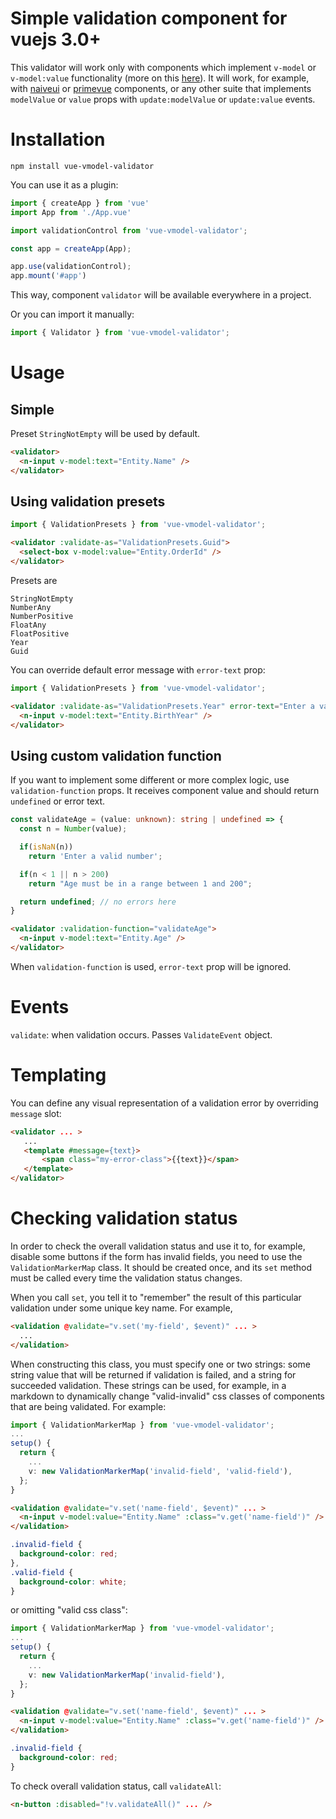 # Simple validation component for vuejs 3.0+

This validator will work only with components which implement `v-model` or `v-model:value` functionality (more on this [here](https://v3-migration.vuejs.org/breaking-changes/v-model.html)). It will work, for example, with [naiveui](https://naiveui.com) or [primevue](https://primefaces.org/primevue) components, or any other suite that implements `modelValue` or `value` props with `update:modelValue` or `update:value` events.

# Installation

`npm install vue-vmodel-validator`

You can use it as a plugin:
``` ts
import { createApp } from 'vue'
import App from './App.vue'

import validationControl from 'vue-vmodel-validator';

const app = createApp(App);

app.use(validationControl);
app.mount('#app')
```
This way, component `validator` will be available everywhere in a project.

Or you can import it manually:

``` ts
import { Validator } from 'vue-vmodel-validator';
```

# Usage

## Simple
Preset `StringNotEmpty` will be used by default.
``` html
<validator>
  <n-input v-model:text="Entity.Name" />
</validator>
```

## Using validation presets
``` ts
import { ValidationPresets } from 'vue-vmodel-validator';
```
``` html
<validator :validate-as="ValidationPresets.Guid">
  <select-box v-model:value="Entity.OrderId" />
</validator>
```

Presets are
```
StringNotEmpty
NumberAny
NumberPositive
FloatAny
FloatPositive
Year
Guid
```

You can override default error message with `error-text` prop:
``` ts
import { ValidationPresets } from 'vue-vmodel-validator';
```
``` html
<validator :validate-as="ValidationPresets.Year" error-text="Enter a valid birth year">
  <n-input v-model:text="Entity.BirthYear" />
</validator>
```

## Using custom validation function
If you want to implement some different or more complex logic, use `validation-function` props. It receives component value and should return `undefined` or error text.
``` ts
const validateAge = (value: unknown): string | undefined => {
  const n = Number(value);

  if(isNaN(n))
    return 'Enter a valid number';

  if(n < 1 || n > 200)
    return "Age must be in a range between 1 and 200";

  return undefined; // no errors here
}
```
``` html
<validator :validation-function="validateAge">
  <n-input v-model:text="Entity.Age" />
</validator>
```
When `validation-function` is used, `error-text` prop will be ignored.

# Events

`validate`: when validation occurs. Passes `ValidateEvent` object.

# Templating

You can define any visual representation of a validation error by overriding `message` slot:
``` html
<validator ... >
   ...
   <template #message={text}>
       <span class="my-error-class">{{text}}</span>
   </template>
</validator>
```

# Checking validation status

In order to check the overall validation status and use it to, for example, disable some buttons if the form has invalid fields, you need to use the `ValidationMarkerMap` class.
It should be created once, and its `set` method must be called every time the validation status changes.

When you call `set`, you tell it to "remember" the result of this particular validation under some unique key name. For example,

``` html
<validation @validate="v.set('my-field', $event)" ... >
  ...
</validation>
```

When constructing this class, you must specify one or two strings: some string value that will be returned if validation is failed, and a string for succeeded validation. These strings can be used, for example, in a markdown to dynamically change "valid-invalid" css classes of components that are being validated. For example:

``` ts
import { ValidationMarkerMap } from 'vue-vmodel-validator';
...
setup() {
  return {
    ...
    v: new ValidationMarkerMap('invalid-field', 'valid-field'),
  };
}
``` 
``` html
<validation @validate="v.set('name-field', $event)" ... >
  <n-input v-model:value="Entity.Name" :class="v.get('name-field')" />
</validation>
```
``` css
.invalid-field {
  background-color: red;
},
.valid-field {
  background-color: white;
}
```
or omitting "valid css class":
``` ts
import { ValidationMarkerMap } from 'vue-vmodel-validator';
...
setup() {
  return {
    ...
    v: new ValidationMarkerMap('invalid-field'),
  };
}
``` 
``` html
<validation @validate="v.set('name-field', $event)" ... >
  <n-input v-model:value="Entity.Name" :class="v.get('name-field')" />
</validation>
```
``` css
.invalid-field {
  background-color: red;
}
```

To check overall validation status, call `validateAll`:
``` html
<n-button :disabled="!v.validateAll()" ... />
```